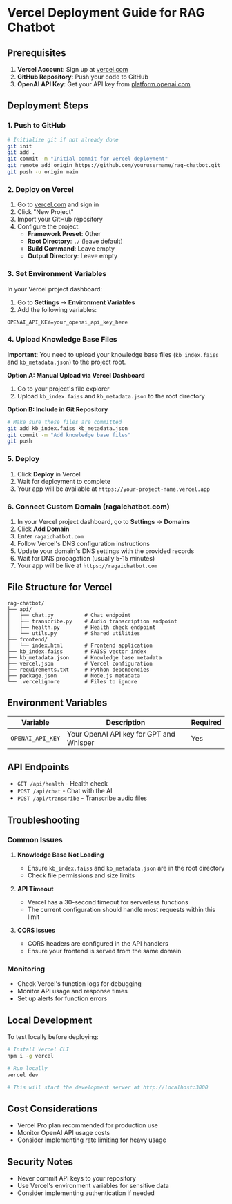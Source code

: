 # Vercel Deployment Guide for RAG Chatbot

## Prerequisites

1. **Vercel Account**: Sign up at [vercel.com](https://vercel.com)
2. **GitHub Repository**: Push your code to GitHub
3. **OpenAI API Key**: Get your API key from [platform.openai.com](https://platform.openai.com)

## Deployment Steps

### 1. Push to GitHub

```bash
# Initialize git if not already done
git init
git add .
git commit -m "Initial commit for Vercel deployment"
git remote add origin https://github.com/yourusername/rag-chatbot.git
git push -u origin main
```

### 2. Deploy on Vercel

1. Go to [vercel.com](https://vercel.com) and sign in
2. Click "New Project"
3. Import your GitHub repository
4. Configure the project:
   - **Framework Preset**: Other
   - **Root Directory**: `./` (leave default)
   - **Build Command**: Leave empty
   - **Output Directory**: Leave empty

### 3. Set Environment Variables

In your Vercel project dashboard:

1. Go to **Settings** → **Environment Variables**
2. Add the following variables:

```
OPENAI_API_KEY=your_openai_api_key_here
```

### 4. Upload Knowledge Base Files

**Important**: You need to upload your knowledge base files (`kb_index.faiss` and `kb_metadata.json`) to the project root.

**Option A: Manual Upload via Vercel Dashboard**
1. Go to your project's file explorer
2. Upload `kb_index.faiss` and `kb_metadata.json` to the root directory

**Option B: Include in Git Repository**
```bash
# Make sure these files are committed
git add kb_index.faiss kb_metadata.json
git commit -m "Add knowledge base files"
git push
```

### 5. Deploy

1. Click **Deploy** in Vercel
2. Wait for deployment to complete
3. Your app will be available at `https://your-project-name.vercel.app`

### 6. Connect Custom Domain (ragaichatbot.com)

1. In your Vercel project dashboard, go to **Settings** → **Domains**
2. Click **Add Domain**
3. Enter `ragaichatbot.com`
4. Follow Vercel's DNS configuration instructions
5. Update your domain's DNS settings with the provided records
6. Wait for DNS propagation (usually 5-15 minutes)
7. Your app will be live at `https://ragaichatbot.com`

## File Structure for Vercel

```
rag-chatbot/
├── api/
│   ├── chat.py          # Chat endpoint
│   ├── transcribe.py    # Audio transcription endpoint
│   ├── health.py        # Health check endpoint
│   └── utils.py         # Shared utilities
├── frontend/
│   └── index.html       # Frontend application
├── kb_index.faiss       # FAISS vector index
├── kb_metadata.json     # Knowledge base metadata
├── vercel.json          # Vercel configuration
├── requirements.txt     # Python dependencies
├── package.json         # Node.js metadata
└── .vercelignore        # Files to ignore
```

## Environment Variables

| Variable | Description | Required |
|----------|-------------|----------|
| `OPENAI_API_KEY` | Your OpenAI API key for GPT and Whisper | Yes |

## API Endpoints

- `GET /api/health` - Health check
- `POST /api/chat` - Chat with the AI
- `POST /api/transcribe` - Transcribe audio files

## Troubleshooting

### Common Issues

1. **Knowledge Base Not Loading**
   - Ensure `kb_index.faiss` and `kb_metadata.json` are in the root directory
   - Check file permissions and size limits

2. **API Timeout**
   - Vercel has a 30-second timeout for serverless functions
   - The current configuration should handle most requests within this limit

3. **CORS Issues**
   - CORS headers are configured in the API handlers
   - Ensure your frontend is served from the same domain

### Monitoring

- Check Vercel's function logs for debugging
- Monitor API usage and response times
- Set up alerts for function errors

## Local Development

To test locally before deploying:

```bash
# Install Vercel CLI
npm i -g vercel

# Run locally
vercel dev

# This will start the development server at http://localhost:3000
```

## Cost Considerations

- Vercel Pro plan recommended for production use
- Monitor OpenAI API usage costs
- Consider implementing rate limiting for heavy usage

## Security Notes

- Never commit API keys to your repository
- Use Vercel's environment variables for sensitive data
- Consider implementing authentication if needed
